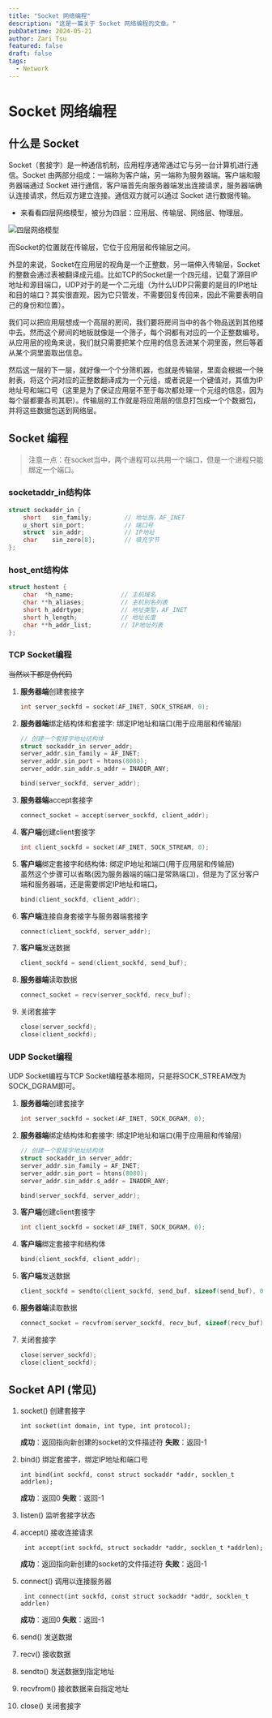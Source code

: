 ```yaml
---
title: "Socket 网络编程"
description: "这是一篇关于 Socket 网络编程的文章。"
pubDatetime: 2024-05-21
author: Zari Tsu
featured: false
draft: false
tags:
  - Network
---
```


# Socket 网络编程

## 什么是 Socket

Socket（套接字）是一种通信机制，应用程序通常通过它与另一台计算机进行通信。Socket 由两部分组成：一端称为客户端，另一端称为服务器端。客户端和服务器端通过 Socket 进行通信，客户端首先向服务器端发出连接请求，服务器端确认连接请求，然后双方建立连接。通信双方就可以通过 Socket 进行数据传输。

* 来看看四层网络模型，被分为四层：应用层、传输层、网络层、物理层。

![四层网络模型](https://zq99299.github.io/note-book2/assets/img/2b8fee82b58cc8da88c74a33f2146703.2b8fee82.png)

而Socket的位置就在传输层，它位于应用层和传输层之间。

外显的来说，Socket在应用层的视角是一个正整数，另一端伸入传输层，Socket的整数会通过表被翻译成元组。比如TCP的Socket是一个四元组，记载了源目IP地址和源目端口，UDP对于的是一个二元组（为什么UDP只需要的是目的IP地址和目的端口？其实很直观，因为它只管发，不需要回复传回来，因此不需要表明自己的身份和位置）。

我们可以把应用层想成一个高层的房间，我们要将房间当中的各个物品送到其他楼中去。然而这个房间的地板就像是一个筛子，每个洞都有对应的一个正整数编号。从应用层的视角来说，我们就只需要把某个应用的信息丢进某个洞里面，然后等着从某个洞里面取出信息。

然后这一层的下一层，就好像一个个分筛机器，也就是传输层，里面会根据一个映射表，将这个洞对应的正整数翻译成为一个元组，或者说是一个键值对，其值为IP地址号和端口号（这里是为了保证应用层不至于每次都处理一个元组的信息，因为每个层都要各司其职）。传输层的工作就是将应用层的信息打包成一个个数据包，并将这些数据包送到网络层。


## Socket 编程

> 注意一点：在socket当中，两个进程可以共用一个端口，但是一个进程只能绑定一个端口。

### socketaddr_in结构体

```c
struct sockaddr_in {
    short   sin_family;         // 地址族，AF_INET
    u_short sin_port;           // 端口号
    struct  sin_addr;           // IP地址
    char    sin_zero[8];        // 填充字节
};
```

### host_ent结构体

```c
struct hostent {
    char  *h_name;             // 主机域名
    char **h_aliases;          // 主机别名列表
    short h_addrtype;          // 地址类型，AF_INET
    short h_length;            // 地址长度
    char **h_addr_list;        // IP地址列表
};
```

### TCP Socket编程

~~当然以下都是伪代码~~

1. **服务器端**创建套接字
    ```c
    int server_sockfd = socket(AF_INET, SOCK_STREAM, 0);
    ```

2. **服务器端**绑定结构体和套接字: 绑定IP地址和端口(用于应用层和传输层)
    ```c
    // 创建一个套接字地址结构体
    struct sockaddr_in server_addr;
    server_addr.sin_family = AF_INET;
    server_addr.sin_port = htons(8080);
    server_addr.sin_addr.s_addr = INADDR_ANY;

    bind(server_sockfd, server_addr);
    ```

3. **服务器端**accept套接字
    ```c
    connect_socket = accept(server_sockfd, client_addr);
    ```

4. **客户端**创建client套接字
    ```c
    int client_sockfd = socket(AF_INET, SOCK_STREAM, 0);
    ```

5. **客户端**绑定套接字和结构体: 绑定IP地址和端口(用于应用层和传输层) <br> 虽然这个步骤可以省略(因为服务器端的端口是常熟端口)，但是为了区分客户端和服务器端，还是需要绑定IP地址和端口。
    ```c
    bind(client_sockfd, client_addr);
    ```

6. **客户端**连接自身套接字与服务器端套接字
    ```c
    connect(client_sockfd, server_addr);
    ```

7. **客户端**发送数据
    ```c
    client_sockfd = send(client_sockfd, send_buf);
    ```

8. **服务器端**读取数据
    ```c
    connect_socket = recv(server_sockfd, recv_buf);
    ```
9. 关闭套接字

    ```c
    close(server_sockfd);
    close(client_sockfd);
    ```

### UDP Socket编程

UDP Socket编程与TCP Socket编程基本相同，只是将SOCK_STREAM改为SOCK_DGRAM即可。

1. **服务器端**创建套接字
    ```c
    int server_sockfd = socket(AF_INET, SOCK_DGRAM, 0);
    ```

2. **服务器端**绑定结构体和套接字: 绑定IP地址和端口(用于应用层和传输层)
    ```c
    // 创建一个套接字地址结构体
    struct sockaddr_in server_addr;
    server_addr.sin_family = AF_INET;
    server_addr.sin_port = htons(8080);
    server_addr.sin_addr.s_addr = INADDR_ANY;

    bind(server_sockfd, server_addr);
    ```

3. **客户端**创建client套接字
    ```c
    int client_sockfd = socket(AF_INET, SOCK_DGRAM, 0);
    ```

4. **客户端**绑定套接字和结构体
    ```c
    bind(client_sockfd, client_addr);
    ```

5. **客户端**发送数据
    ```c
    client_sockfd = sendto(client_sockfd, send_buf, sizeof(send_buf), 0, server_addr);
    ```

6. **服务器端**读取数据
    ```c
    connect_socket = recvfrom(server_sockfd, recv_buf, sizeof(recv_buf), 0, client_addr);
    ```

7. 关闭套接字

    ```c
    close(server_sockfd);
    close(client_sockfd);
    ```

## Socket API (常见)

1. socket() 创建套接字

    `int socket(int domain, int type, int protocol); `

    **成功**：返回指向新创建的socket的文件描述符  **失败**：返回-1

2. bind() 绑定套接字，绑定IP地址和端口号

    `int bind(int sockfd, const struct sockaddr *addr, socklen_t addrlen); `

    **成功**：返回0  **失败**：返回-1

3. listen() 监听套接字状态

4. accept() 接收连接请求

    ` int accept(int sockfd, struct sockaddr *addr, socklen_t *addrlen);`

    **成功**：返回指向新创建的socket的文件描述符  **失败**：返回-1

5. connect() 调用以连接服务器

    ` int connect(int sockfd, const struct sockaddr *addr, socklen_t addrlen)`

    **成功**：返回0  **失败**：返回-1

6. send() 发送数据
7. recv() 接收数据
8. sendto() 发送数据到指定地址
9.  recvfrom() 接收数据来自指定地址
10. close() 关闭套接字